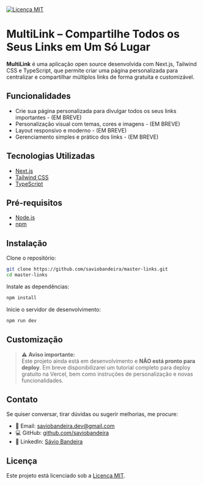 [![Licença MIT](https://img.shields.io/badge/Licença-MIT-green.svg)](LICENSE)

# MultiLink – Compartilhe Todos os Seus Links em Um Só Lugar

**MultiLink** é uma aplicação open source desenvolvida com Next.js, Tailwind CSS e TypeScript, que permite criar uma página personalizada para centralizar e compartilhar múltiplos links de forma gratuita e customizável.


## Funcionalidades

- Crie sua página personalizada para divulgar todos os seus links importantes - (EM BREVE)
- Personalização visual com temas, cores e imagens - (EM BREVE)
- Layout responsivo e moderno - (EM BREVE)
- Gerenciamento simples e prático dos links - (EM BREVE)


## Tecnologias Utilizadas

- [Next.js](https://nextjs.org/)
- [Tailwind CSS](https://tailwindcss.com/)
- [TypeScript](https://www.typescriptlang.org/)


## Pré-requisitos

- [Node.js](https://nodejs.org/)
- [npm](https://www.npmjs.com/)


## Instalação

Clone o repositório:

```bash
git clone https://github.com/saviobandeira/master-links.git
cd master-links
```

Instale as dependências:

```bash
npm install
```

Inicie o servidor de desenvolvimento:

```bash
npm run dev
```


## Customização

> ⚠️ **Aviso importante:**  
> Este projeto ainda está em desenvolvimento e **NÃO está pronto para deploy**. 
> Em breve disponibilizarei um tutorial completo para deploy gratuito na Vercel, bem como instruções de personalização e novas funcionalidades.

## Contato

Se quiser conversar, tirar dúvidas ou sugerir melhorias, me procure:

- 📧 Email: saviobandeira.dev@gmail.com
- 💻 GitHub: [github.com/saviobandeira](https://github.com/saviobandeira/)
- 🔗 LinkedIn: [Sávio Bandeira](https://www.linkedin.com/in/savio-bandeira-79760620b/)


## Licença

Este projeto está licenciado sob a [Licença MIT](LICENSE).